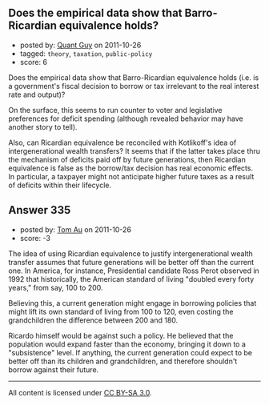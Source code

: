 ## Does the empirical data show that Barro-Ricardian equivalence holds?

- posted by: [Quant Guy](https://stackexchange.com/users/-1/501-quant-guy) on 2011-10-26
- tagged: `theory`, `taxation`, `public-policy`
- score: 6

Does the empirical data show that Barro-Ricardian equivalence holds (i.e. is a government's fiscal decision to borrow or tax irrelevant to the real interest rate and output)?

On the surface, this seems to run counter to voter and legislative preferences for deficit spending (although revealed behavior may have another story to tell). 

Also, can Ricardian equivalence be reconciled with Kotlikoff's idea of intergenerational wealth transfers? It seems that if the latter takes place thru the mechanism of deficits paid off by future generations, then Ricardian equivalence is false as the borrow/tax decision has real economic effects. In particular, a taxpayer might not anticipate higher future taxes as a result of deficits within their lifecycle.


## Answer 335

- posted by: [Tom Au](https://stackexchange.com/users/-1/178-tom-au) on 2011-10-26
- score: -3

The idea of using Ricardian equivalence to justify intergenerational wealth transfer assumes that future generations will be better off than the current one. In America, for instance, Presidential candidate Ross Perot observed in 1992 that historically, the American standard of living "doubled every forty years," from say, 100 to 200.

Believing this, a current generation might engage in borrowing policies that might lift its own standard of living from 100 to 120, even costing the grandchildren the difference between 200 and 180.

Ricardo himself would be against such a policy. He believed that the population would expand faster than the economy, bringing it down to a "subsistence" level. If anything, the current generation could expect to be better off than its children and grandchildren, and therefore shouldn't borrow against their future.



---

All content is licensed under [CC BY-SA 3.0](https://creativecommons.org/licenses/by-sa/3.0/).
